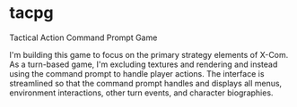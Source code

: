 # tacpg
Tactical Action Command Prompt Game

I'm building this game to focus on the primary strategy elements of X-Com. As a turn-based game,
I'm excluding textures and rendering and instead using the command prompt to handle player actions.
The interface is streamlined so that the command prompt handles and displays all menus,
environment interactions, other turn events, and character biographies.